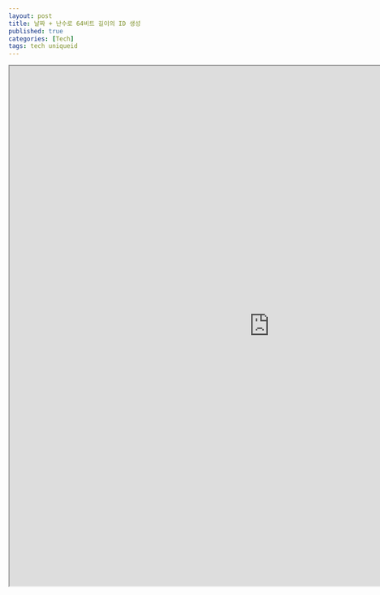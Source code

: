 ```yaml
---
layout: post
title: 날짜 + 난수로 64비트 길이의 ID 생성
published: true
categories: [Tech]
tags: tech uniqueid
---
```

<iframe width="1024" height="1024" src="https://docs.google.com/document/d/e/2PACX-1vRWzB9KU-QiEZhwUG-aIAwsfXXrJ8oZE5OVnOP9b3IqwRIw7Kvi3h4sMdslDIok_r_JT_AENuNzm8FZ/pub?embedded=true"></iframe>  
    
